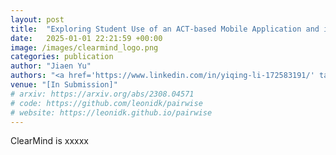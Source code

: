 ```yaml
---
layout: post
title:  "Exploring Student Use of an ACT-based Mobile Application and its Impact on Reducing Procrastination"
date:   2025-01-01 22:21:59 +00:00
image: /images/clearmind_logo.png
categories: publication
author: "Jiaen Yu"
authors: "<a href='https://www.linkedin.com/in/yiqing-li-172583191/' target='_blank'>Yiqing (Brenda) Li</a>, <strong>Jiaen Yu</strong>, ........."
venue: "[In Submission]"
# arxiv: https://arxiv.org/abs/2308.04571
# code: https://github.com/leonidk/pairwise
# website: https://leonidk.github.io/pairwise
---
```

ClearMind is xxxxx